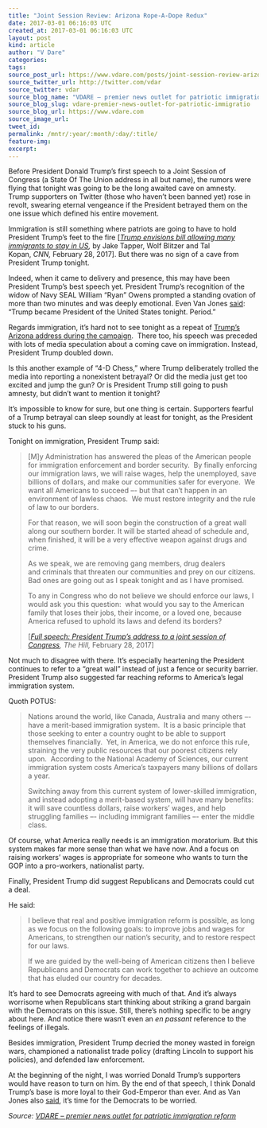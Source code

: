 ```yaml
---
title: "Joint Session Review: Arizona Rope-A-Dope Redux"
date: 2017-03-01 06:16:03 UTC
created_at: 2017-03-01 06:16:03 UTC
layout: post
kind: article
author: "V Dare"
categories: 
tags: 
source_post_url: https://www.vdare.com/posts/joint-session-review-arizona-rope-a-dope-redux
source_twitter_url: http://twitter.com/vdar
source_twitter: vdar
source_blog_name: "VDARE – premier news outlet for patriotic immigration reform"
source_blog_slug: vdare-premier-news-outlet-for-patriotic-immigratio
source_blog_url: https://www.vdare.com
source_image_url: 
tweet_id:
permalink: /mntr/:year/:month/:day/:title/
feature-img: 
excerpt:
---
```

<div class="pf-content"><p>Before President Donald Trump’s first speech to a Joint Session of Congress (a State Of The Union address in all but name), the rumors were flying that tonight was going to be the long awaited cave on amnesty. Trump supporters on Twitter (those who haven’t been banned yet) rose in revolt, swearing eternal vengeance if the President betrayed them on the one issue which defined his entire movement.</p>
<p>Immigration is still something where patriots are going to have to hold President Trump’s feet to the fire [<em><a href="http://www.cnn.com/2017/02/28/politics/trump-immigration-bill/index.html">Trump envisions bill allowing many immigrants to stay in US</a>, </em>by Jake Tapper, Wolf Blitzer and Tal Kopan, <em>CNN, </em>February 28, 2017]. But there was no sign of a cave from President Trump tonight.</p>
<p>Indeed, when it came to delivery and presence, this may have been President Trump’s best speech yet. President Trump’s recognition of the widow of Navy SEAL William “Ryan” Owens prompted a standing ovation of more than two minutes and was deeply emotional. Even Van Jones <a href="https://www.youtube.com/watch?v=oMspOEVxWfM">said</a>: “Trump became President of the United States tonight. Period.”</p>
<p>Regards immigration, it’s hard not to see tonight as a repeat of <a href="http://www.vdare.com/posts/trumps-immigration-speech-with-full-transcript">Trump’s Arizona address during the campaign</a>.  There too, his speech was preceded with lots of media speculation about a coming cave on immigration. Instead, President Trump doubled down.</p>
<p>Is this another example of “4-D Chess,” where Trump deliberately trolled the media into reporting a nonexistent betrayal? Or did the media just get too excited and jump the gun? Or is President Trump still going to push amnesty, but didn’t want to mention it tonight?</p>
<p>It’s impossible to know for sure, but one thing is certain. Supporters fearful of a Trump betrayal can sleep soundly at least for tonight, as the President stuck to his guns.</p>
<p>Tonight on immigration, President Trump said:</p>
<blockquote><p>[M]y Administration has answered the pleas of the American people for immigration enforcement and border security.  By finally enforcing our immigration laws, we will raise wages, help the unemployed, save billions of dollars, and make our communities safer for everyone.  We want all Americans to succeed –- but that can’t happen in an environment of lawless chaos.  We must restore integrity and the rule of law to our borders.</p>
<p>For that reason, we will soon begin the construction of a great wall along our southern border. It will be started ahead of schedule and, when finished, it will be a very effective weapon against drugs and crime.</p>
<p>As we speak, we are removing gang members, drug dealers and criminals that threaten our communities and prey on our citizens.  Bad ones are going out as I speak tonight and as I have promised.</p>
<p>To any in Congress who do not believe we should enforce our laws, I would ask you this question:  what would you say to the American family that loses their jobs, their income, or a loved one, because America refused to uphold its laws and defend its borders?</p><div id="57966237cc52c74a5e1363c4" class="vdb_player vdb_57966237cc52c74a5e1363c456bcd17ce4b018167fea5539">    </div>
<p>[<em><a href="http://thehill.com/blogs/pundits-blog/the-administration/321699-full-speech-president-trumps-address-to-a-joint-session">Full speech: President Trump’s address to a joint session of Congress</a>, </em><em>The Hill, </em>February 28, 2017]</p></blockquote>
<p>Not much to disagree with there. It’s especially heartening the President continues to refer to a “great wall” instead of just a fence or security barrier. President Trump also suggested far reaching reforms to America’s legal immigration system.</p>
<p>Quoth POTUS:</p>
<blockquote><p>Nations around the world, like Canada, Australia and many others –- have a merit-based immigration system.  It is a basic principle that those seeking to enter a country ought to be able to support themselves financially.  Yet, in America, we do not enforce this rule, straining the very public resources that our poorest citizens rely upon.  According to the National Academy of Sciences, our current immigration system costs America’s taxpayers many billions of dollars a year.</p>
<p>Switching away from this current system of lower-skilled immigration, and instead adopting a merit-based system, will have many benefits:  it will save countless dollars, raise workers’ wages, and help struggling families –- including immigrant families –- enter the middle class.</p></blockquote>
<p>Of course, what America really needs is an immigration moratorium. But this system makes far more sense than what we have now. And a focus on raising workers’ wages is appropriate for someone who wants to turn the GOP into a pro-workers, nationalist party.</p>
<p>Finally, President Trump did suggest Republicans and Democrats could cut a deal.</p>
<p>He said:</p>
<blockquote><p>I believe that real and positive immigration reform is possible, as long as we focus on the following goals: to improve jobs and wages for Americans, to strengthen our nation’s security, and to restore respect for our laws.</p>
<p>If we are guided by the well-being of American citizens then I believe Republicans and Democrats can work together to achieve an outcome that has eluded our country for decades.</p></blockquote>
<p>It’s hard to see Democrats agreeing with much of that. And it’s always worrisome when Republicans start thinking about striking a grand bargain with the Democrats on this issue. Still, there’s nothing specific to be angry about here. And notice there wasn’t even an <em>en passant </em>reference to the feelings of illegals.</p>
<p>Besides immigration, President Trump decried the money wasted in foreign wars, championed a nationalist trade policy (drafting Lincoln to support his policies), and defended law enforcement.</p>
<p>At the beginning of the night, I was worried Donald Trump’s supporters would have reason to turn on him. By the end of that speech, I think Donald Trump’s base is more loyal to their God-Emperor than ever. And as Van Jones also <a href="https://www.youtube.com/watch?v=2-BnBmw-R2c">said</a>, it’s time for the Democrats to be worried.</p>
</div><div class="">
    <i>Source: <a href="https://www.vdare.com">VDARE – premier news outlet for patriotic immigration reform</a></i>
</div>
